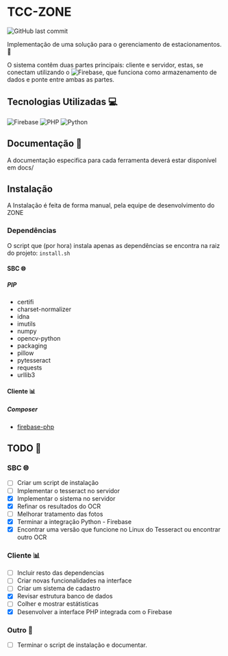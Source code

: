 # TCC-ZONE
![GitHub last commit](https://img.shields.io/github/last-commit/DoutorJP/TCC-ZONE)

Implementação de uma solução para o gerenciamento de estacionamentos. 🚗

O sistema contêm duas partes principais: cliente e servidor, estas, se conectam utilizando o ![Firebase](https://firebase.google.com/?hl=pt-br), que funciona como armazenamento de dados e ponte entre ambas as partes.

## Tecnologias Utilizadas 💻
![Firebase](https://img.shields.io/badge/firebase-a08021?style=for-the-badge&logo=firebase&logoColor=ffcd34)
![PHP](https://img.shields.io/badge/php-%23777BB4.svg?style=for-the-badge&logo=php&logoColor=white)
![Python](https://img.shields.io/badge/python-3670A0?style=for-the-badge&logo=python&logoColor=ffdd54)

## Documentação 📘
A documentação especifica para cada ferramenta deverá estar disponível em docs/

## Instalação
A Instalação é feita de forma manual, pela equipe de desenvolvimento do ZONE

### Dependências
O script que (por hora) instala apenas as dependências se encontra na raiz do projeto: ```install.sh```
#### SBC 🌐
##### PIP
 - certifi
 - charset-normalizer
 - idna
 - imutils
 - numpy
 - opencv-python
 - packaging
 - pillow
 - pytesseract
 - requests
 - urllib3
#### Cliente 📊
##### Composer
 - [firebase-php](https://github.com/kreait/firebase-php)

## TODO 📝
### SBC 🌐
 - [ ] Criar um script de instalação
 - [ ] Implementar o tesseract no servidor 
 - [x] Implementar o sistema no servidor
 - [x] Refinar os resultados do OCR
 - [ ] Melhorar tratamento das fotos
 - [x] Terminar a integração Python - Firebase
 - [x] Encontrar uma versão que funcione no Linux do Tesseract ou encontrar outro OCR

### Cliente 📊
 - [ ] Incluir resto das dependencias
 - [ ] Criar novas funcionalidades na interface
 - [ ] Criar um sistema de cadastro
 - [x] Revisar estrutura banco de dados
 - [ ] Colher e mostrar estátisticas
 - [x] Desenvolver a interface PHP integrada com o Firebase

### Outro 📡
 - [ ] Terminar o script de instalação e documentar.
